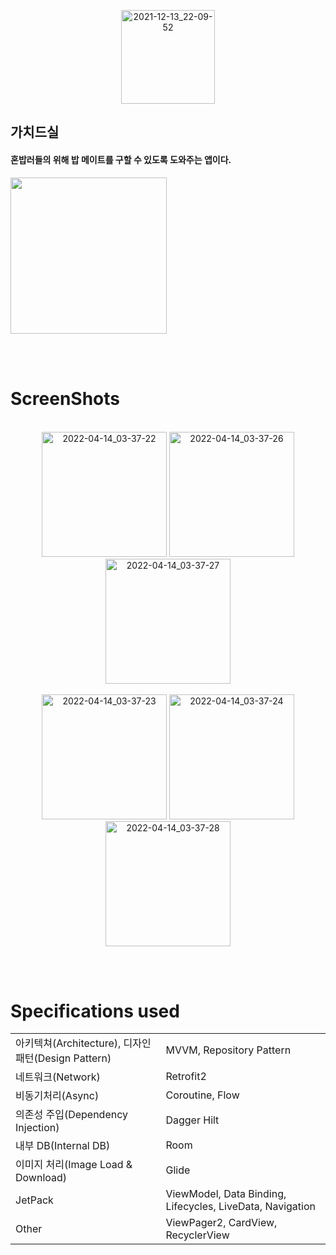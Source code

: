 
<p align="center">
<img width="150" alt="2021-12-13_22-09-52" src="https://user-images.githubusercontent.com/39490416/163447035-d57c7234-f3ed-462a-8702-6986d18d68d1.png">
  </p>

## 가치드실


#### 혼밥러들의 위해 밥 메이트를 구할 수 있도록 도와주는 앱이다.

<a href="https://play.google.com/store/apps/details?id=com.quere.moodra" target="_blank">
  <img src="https://user-images.githubusercontent.com/39490416/146238625-5a502ad6-4bc3-47dc-bb53-1bcd878036c4.png" width="250">
</a>

<br></br>

# ScreenShots

<p align="center">
<br>
<img width="200" alt="2022-04-14_03-37-22" src="https://user-images.githubusercontent.com/39490416/163447815-d1316b5e-d4b4-4d59-a958-db03397855ae.png">
<img width="200" alt="2022-04-14_03-37-26" src="https://user-images.githubusercontent.com/39490416/163447882-dc6c4d91-c828-41be-9c50-5daa8277adcf.png">
<img width="200" alt="2022-04-14_03-37-27" src="https://user-images.githubusercontent.com/39490416/163447893-3ea6d72c-f02e-4d20-89fd-269fc0cf5842.png">

</br>

<br>

<img width="200" alt="2022-04-14_03-37-23" src="https://user-images.githubusercontent.com/39490416/163447847-e44ac533-c5e7-4a43-97fc-c37f9a9f94d4.png">
<img width="200" alt="2022-04-14_03-37-24" src="https://user-images.githubusercontent.com/39490416/163447871-895b8e68-54d0-4aa6-9773-b289635f1731.png">
<img width="200" alt="2022-04-14_03-37-28" src="https://user-images.githubusercontent.com/39490416/163447905-f3ace466-2884-4451-a871-12ed28c49ab8.png">
</br>
</p>

<br></br>

# Specifications used
|||
|---|---|
|아키텍쳐(Architecture), 디자인 패턴(Design Pattern)|MVVM, Repository Pattern|
|네트워크(Network)|Retrofit2|
|비동기처리(Async)|Coroutine, Flow|
|의존성 주입(Dependency Injection)|Dagger Hilt|
|내부 DB(Internal DB)|Room|
|이미지 처리(Image Load & Download)|Glide|
|JetPack|ViewModel, Data Binding, Lifecycles, LiveData, Navigation|
|Other|ViewPager2, CardView, RecyclerView|
